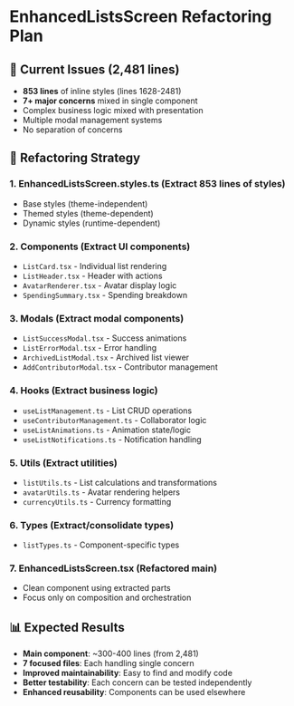 # EnhancedListsScreen Refactoring Plan

## 🚨 Current Issues (2,481 lines)

- **853 lines** of inline styles (lines 1628-2481)
- **7+ major concerns** mixed in single component
- Complex business logic mixed with presentation
- Multiple modal management systems
- No separation of concerns

## 🎯 Refactoring Strategy

### 1. **EnhancedListsScreen.styles.ts** (Extract 853 lines of styles)

- Base styles (theme-independent)
- Themed styles (theme-dependent)
- Dynamic styles (runtime-dependent)

### 2. **Components** (Extract UI components)

- `ListCard.tsx` - Individual list rendering
- `ListHeader.tsx` - Header with actions
- `AvatarRenderer.tsx` - Avatar display logic
- `SpendingSummary.tsx` - Spending breakdown

### 3. **Modals** (Extract modal components)

- `ListSuccessModal.tsx` - Success animations
- `ListErrorModal.tsx` - Error handling
- `ArchivedListModal.tsx` - Archived list viewer
- `AddContributorModal.tsx` - Contributor management

### 4. **Hooks** (Extract business logic)

- `useListManagement.ts` - List CRUD operations
- `useContributorManagement.ts` - Collaborator logic
- `useListAnimations.ts` - Animation state/logic
- `useListNotifications.ts` - Notification handling

### 5. **Utils** (Extract utilities)

- `listUtils.ts` - List calculations and transformations
- `avatarUtils.ts` - Avatar rendering helpers
- `currencyUtils.ts` - Currency formatting

### 6. **Types** (Extract/consolidate types)

- `listTypes.ts` - Component-specific types

### 7. **EnhancedListsScreen.tsx** (Refactored main)

- Clean component using extracted parts
- Focus only on composition and orchestration

## 📊 Expected Results

- **Main component**: ~300-400 lines (from 2,481)
- **7 focused files**: Each handling single concern
- **Improved maintainability**: Easy to find and modify code
- **Better testability**: Each concern can be tested independently
- **Enhanced reusability**: Components can be used elsewhere
